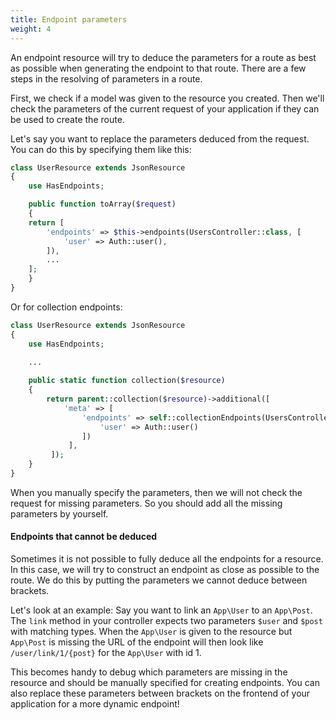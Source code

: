 ```yaml
---
title: Endpoint parameters
weight: 4
---
```


An endpoint resource will try to deduce the parameters for a route as best as possible when generating the endpoint to that route. There are a few steps in the resolving of parameters in a route.

First, we check if a model was given to the resource you created. Then we'll check the parameters of the current request of your application if they can be used to create the route.

Let's say you want to replace the parameters deduced from the request. You can do this by specifying them like this:

```php
class UserResource extends JsonResource
{
    use HasEndpoints;

    public function toArray($request)
    {
    return [
        'endpoints' => $this->endpoints(UsersController::class, [
            'user' => Auth::user(),
        ]),
        ...
    ];
    }
}
```


Or for collection endpoints:
   
``` php
class UserResource extends JsonResource
{
    use HasEndpoints;

    ...
    
    public static function collection($resource)
    {
        return parent::collection($resource)->additional([
            'meta' => [
                'endpoints' => self::collectionEndpoints(UsersController::class, [
                    'user' => Auth::user()
                ])
             ],
         ]);
    }
}
```

When you manually specify the parameters, then we will not check the request for missing parameters. So you should add all the missing parameters by yourself.

#### Endpoints that cannot be deduced

Sometimes it is not possible to fully deduce all the endpoints for a resource. In this case, we will try to construct an endpoint as close as possible to the route. We do this by putting the parameters we cannot deduce between brackets.

Let's look at an example: Say you want to link an `App\User` to an `App\Post`. The `link` method in your controller expects two parameters `$user` and `$post` with matching types. When the `App\User` is given to the resource but `App\Post` is missing the URL of the endpoint will then look like `/user/link/1/{post}` for the `App\User` with id 1.

This becomes handy to debug which parameters are missing in the resource and should be manually specified for creating endpoints. You can also replace these parameters between brackets on the frontend of your application for a more dynamic endpoint!
